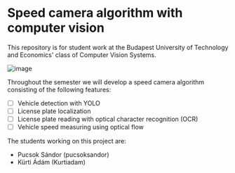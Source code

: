# Speed camera algorithm with computer vision

This repository is for student work at the Budapest University of Technology and Economics' class of Computer Vision Systems.

![image](https://user-images.githubusercontent.com/98428367/236061458-ab529cda-eae8-443c-b425-d26abd507c57.png)


Throughout the semester we will develop a speed camera algorithm consisting of the following features:
- [ ] Vehicle detection with YOLO
- [ ] License plate localization
- [ ] License plate reading with optical character recognition (OCR)
- [ ] Vehicle speed measuring using optical flow

The students working on this project are:
- Pucsok Sándor (pucsoksandor)
- Kürti Ádám (Kurtiadam)
